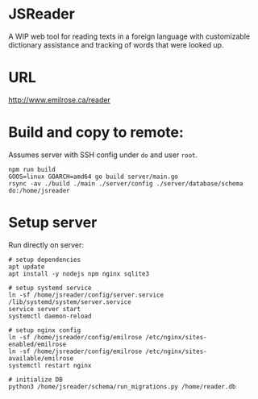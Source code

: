 # JSReader

A WIP web tool for reading texts in a foreign language with customizable dictionary assistance and tracking of words that were looked up.

# URL

http://www.emilrose.ca/reader

# Build and copy to remote:

Assumes server with SSH config under `do` and user `root`.

```
npm run build
GOOS=linux GOARCH=amd64 go build server/main.go
rsync -av ./build ./main ./server/config ./server/database/schema do:/home/jsreader
```

# Setup server

Run directly on server:

```
# setup dependencies
apt update
apt install -y nodejs npm nginx sqlite3

# setup systemd service
ln -sf /home/jsreader/config/server.service /lib/systemd/system/server.service
service server start
systemctl daemon-reload

# setup nginx config
ln -sf /home/jsreader/config/emilrose /etc/nginx/sites-enabled/emilrose
ln -sf /home/jsreader/config/emilrose /etc/nginx/sites-available/emilrose
systemctl restart nginx

# initialize DB
python3 /home/jsreader/schema/run_migrations.py /home/reader.db
```
